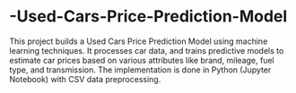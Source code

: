 # -Used-Cars-Price-Prediction-Model
This project builds a Used Cars Price Prediction Model using machine learning techniques. It processes car data, and trains predictive models to estimate car prices based on various attributes like brand, mileage, fuel type, and transmission. The implementation is done in Python (Jupyter Notebook) with CSV data preprocessing.
